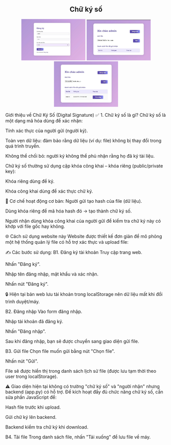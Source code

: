  <h2 align="center">
    <a>
    Chữ ký số
    </a>
</h2>
<p align="center">
    <img src="112.jpg" alt="DaiNam University Logo" width="200"/>
    <img src="113.jpg" alt="DaiNam University Logo" width="200"/>
    <img src="114.jpg" alt="DaiNam University Logo" width="200"/>
</p>
Giới thiệu về Chữ Ký Số (Digital Signature)
✅ 1. Chữ ký số là gì?
Chữ ký số là một dạng mã hóa dùng để xác nhận:

Tính xác thực của người gửi (người ký).

Toàn vẹn dữ liệu: đảm bảo rằng dữ liệu (ví dụ: file) không bị thay đổi trong quá trình truyền.

Không thể chối bỏ: người ký không thể phủ nhận rằng họ đã ký tài liệu.

Chữ ký số thường sử dụng cặp khóa công khai – khóa riêng (public/private key):

Khóa riêng dùng để ký.

Khóa công khai dùng để xác thực chữ ký.

🧠 Cơ chế hoạt động cơ bản:
Người gửi tạo hash của file (dữ liệu).

Dùng khóa riêng để mã hóa hash đó → tạo thành chữ ký số.

Người nhận dùng khóa công khai của người gửi để kiểm tra chữ ký này có khớp với file gốc hay không.

🌐 Cách sử dụng website này
Website được thiết kế đơn giản để mô phỏng một hệ thống quản lý file có hỗ trợ xác thực và upload file:

✍️ Các bước sử dụng:
B1. Đăng ký tài khoản
Truy cập trang web.

Nhấn "Đăng ký".

Nhập tên đăng nhập, mật khẩu và xác nhận.

Nhấn nút "Đăng ký".

🔒 Hiện tại bản web lưu tài khoản trong localStorage nên dữ liệu mất khi đổi trình duyệt/máy.

B2. Đăng nhập
Vào form đăng nhập.

Nhập tài khoản đã đăng ký.

Nhấn "Đăng nhập".

Sau khi đăng nhập, bạn sẽ được chuyển sang giao diện gửi file.

B3. Gửi file
Chọn file muốn gửi bằng nút "Chọn file".

Nhấn nút "Gửi".

File sẽ được hiển thị trong danh sách lịch sử file (được lưu tạm thời theo user trong localStorage).

⚠️ Giao diện hiện tại không có trường "chữ ký số" và "người nhận" nhưng backend (app.py) có hỗ trợ. Để kích hoạt đầy đủ chức năng chữ ký số, cần sửa phần JavaScript để:

Hash file trước khi upload.

Gửi chữ ký lên backend.

Backend kiểm tra chữ ký khi download.

B4. Tải file
Trong danh sách file, nhấn "Tải xuống" để lưu file về máy.
